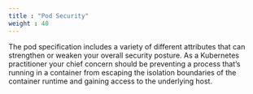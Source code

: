 ```yaml
---
title : "Pod Security"
weight : 40
---
```



The pod specification includes a variety of different attributes that can strengthen or weaken your overall security posture. As a Kubernetes practitioner your chief concern should be preventing a process that’s running in a container from escaping the isolation boundaries of the container runtime and gaining access to the underlying host.